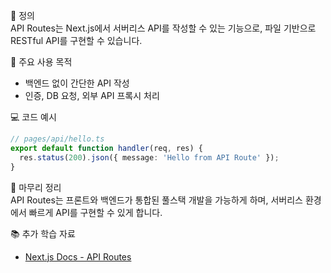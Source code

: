 📘 정의  
API Routes는 Next.js에서 서버리스 API를 작성할 수 있는 기능으로, 파일 기반으로 RESTful API를 구현할 수 있습니다.

🎯 주요 사용 목적  
- 백엔드 없이 간단한 API 작성  
- 인증, DB 요청, 외부 API 프록시 처리

💻 코드 예시  
```ts
// pages/api/hello.ts
export default function handler(req, res) {
  res.status(200).json({ message: 'Hello from API Route' });
}
```

🧩 마무리 정리  
API Routes는 프론트와 백엔드가 통합된 풀스택 개발을 가능하게 하며, 서버리스 환경에서 빠르게 API를 구현할 수 있게 합니다.

📚 추가 학습 자료  
- [Next.js Docs - API Routes](https://nextjs.org/docs/pages/building-your-application/routing/api-routes)
